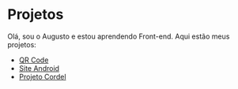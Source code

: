 # Projetos
 
Olá, sou o Augusto e estou aprendendo Front-end. Aqui estão meus projetos:

<ul>
    <li><a href="https://augustooliveira0.github.io/projetos/qr-code-component-main/index.html" target="_blank">QR Code</a></li>
    <li><a href="https://augustooliveira0.github.io/projetos/site-android/index.html" target="_blank">Site Android</a></li>
    <li><a href="https://augustooliveira0.github.io/projetos/projeto-cordel/index.html">Projeto Cordel</a></li>
</ul>
